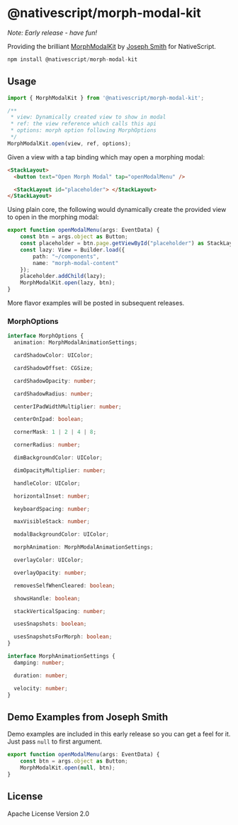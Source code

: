 # @nativescript/morph-modal-kit

*Note: Early release - have fun!*

Providing the brilliant [MorphModalKit](https://github.com/jsmmth/MorphModalKit) by [Joseph Smith](https://github.com/jsmmth) for NativeScript.

```javascript
npm install @nativescript/morph-modal-kit
```

## Usage

```ts
import { MorphModalKit } from '@nativescript/morph-modal-kit';

/**
 * view: Dynamically created view to show in modal
 * ref: the view reference which calls this api
 * options: morph option following MorphOptions
 */
MorphModalKit.open(view, ref, options);
```

Given a view with a tap binding which may open a morphing modal:

```html
<StackLayout>
  <button text="Open Morph Modal" tap="openModalMenu" />

  <StackLayout id="placeholder"> </StackLayout>
</StackLayout>
```

Using plain core, the following would dynamically create the provided view to open in the morphing modal:

```ts
export function openModalMenu(args: EventData) {
    const btn = args.object as Button;
    const placeholder = btn.page.getViewById("placeholder") as StackLayout;
    const lazy: View = Builder.load({
        path: "~/components",
        name: "morph-modal-content"
    });
    placeholder.addChild(lazy);
    MorphModalKit.open(lazy, btn);
}
```

More flavor examples will be posted in subsequent releases.

### MorphOptions

```ts
interface MorphOptions {
  animation: MorphModalAnimationSettings;

  cardShadowColor: UIColor;

  cardShadowOffset: CGSize;

  cardShadowOpacity: number;

  cardShadowRadius: number;

  centerIPadWidthMultiplier: number;

  centerOnIpad: boolean;

  cornerMask: 1 | 2 | 4 | 8;

  cornerRadius: number;

  dimBackgroundColor: UIColor;

  dimOpacityMultiplier: number;

  handleColor: UIColor;

  horizontalInset: number;

  keyboardSpacing: number;

  maxVisibleStack: number;

  modalBackgroundColor: UIColor;

  morphAnimation: MorphModalAnimationSettings;

  overlayColor: UIColor;

  overlayOpacity: number;

  removesSelfWhenCleared: boolean;

  showsHandle: boolean;

  stackVerticalSpacing: number;

  usesSnapshots: boolean;

  usesSnapshotsForMorph: boolean;
}

interface MorphAnimationSettings {
  damping: number;

  duration: number;

  velocity: number;
}
```

## Demo Examples from Joseph Smith

Demo examples are included in this early release so you can get a feel for it. Just pass `null` to first argument.

```ts
export function openModalMenu(args: EventData) {
    const btn = args.object as Button;
    MorphModalKit.open(null, btn);
}
```

## License

Apache License Version 2.0
